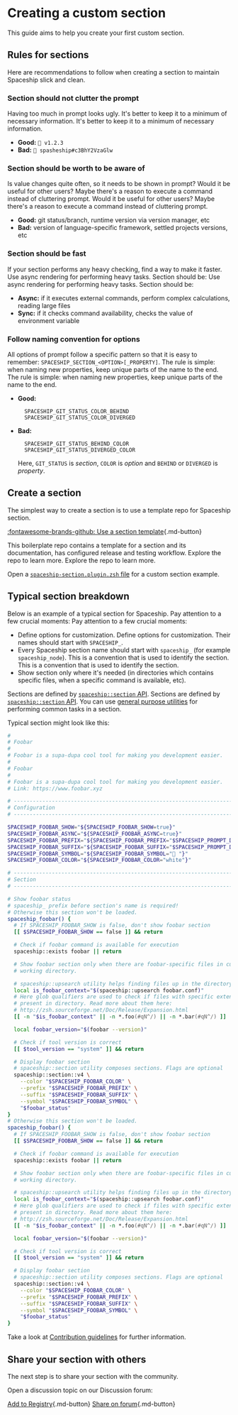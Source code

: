 # Creating a custom section

This guide aims to help you create your first custom section.

## Rules for sections

Here are recommendations to follow when creating a section to maintain Spaceship slick and clean.

### Section should not clutter the prompt

Having too much in prompt looks ugly. It's better to keep it to a minimum of necessary information. It's better to keep it to a minimum of necessary information.

* **Good:** `🚀 v1.2.3`
* **Bad:** `🚀 spasheship#c3BhY2VzaGlw`

### Section should be worth to be aware of

Is value changes quite often, so it needs to be shown in prompt? Would it be useful for other users? Maybe there's a reason to execute a command instead of cluttering prompt. Would it be useful for other users? Maybe there's a reason to execute a command instead of cluttering prompt.

* **Good:** git status/branch, runtime version via version manager, etc
* **Bad:** version of language-specific framework, settled projects versions, etc

### Section should be fast

If your section performs any heavy checking, find a way to make it faster. Use async rendering for performing heavy tasks. Section should be: Use async rendering for performing heavy tasks. Section should be:

* **Async:** if it executes external commands, perform complex calculations, reading large files
* **Sync:** if it checks command availability, checks the value of environment variable

### Follow naming convention for options

All options of prompt follow a specific pattern so that it is easy to remember: `SPACESHIP_SECTION_<OPTION>[_PROPERTY]`. The rule is simple: when naming new properties, keep unique parts of the name to the end. The rule is simple: when naming new properties, keep unique parts of the name to the end.

* **Good:**
  ```
    SPACESHIP_GIT_STATUS_COLOR_BEHIND
    SPACESHIP_GIT_STATUS_COLOR_DIVERGED
  ```
* **Bad:**
  ```
    SPACESHIP_GIT_STATUS_BEHIND_COLOR
    SPACESHIP_GIT_STATUS_DIVERGED_COLOR
  ```

  Here, `GIT_STATUS` is *section*, `COLOR` is *option* and `BEHIND` or `DIVERGED` is *property*.

## Create a section

The simplest way to create a section is to use a template repo for Spaceship section.

[:fontawesome-brands-github: Use a section template](https://github.com/spaceship-prompt/spaceship-section ""){.md-button}

This boilerplate repo contains a template for a section and its documentation, has configured release and testing workflow. Explore the repo to learn more. Explore the repo to learn more.

Open a [`spaceship-section.plugin.zsh` file](https://github.com/spaceship-prompt/spaceship-section/blob/main/spaceship-section.plugin.zsh) for a custom section example.

## Typical section breakdown

Below is an example of a typical section for Spaceship. Pay attention to a few crucial moments: Pay attention to a few crucial moments:

- Define options for customization. Define options for customization. Their names should start with `SPACESHIP_`.
- Every Spaceship section name should start with `spaceship_` (for example `spaceship_node`). This is a convention that is used to identify the section. This is a convention that is used to identify the section.
- Show section only where it's needed (in directories which contains specific files, when a specific command is available, etc).

Sections are defined by [`spaceship::section` API](/api/section/). Sections are defined by [`spaceship::section` API](/api/section/). You can use [general purpose utilities](/api/utils/) for performing common tasks in a section.

Typical section might look like this:

```zsh
#
# Foobar
#
# Foobar is a supa-dupa cool tool for making you development easier.
#
# Foobar
#
# Foobar is a supa-dupa cool tool for making you development easier.
# Link: https://www.foobar.xyz

# ------------------------------------------------------------------------------
# Configuration
# ------------------------------------------------------------------------------

SPACESHIP_FOOBAR_SHOW="${SPACESHIP_FOOBAR_SHOW=true}"
SPACESHIP_FOOBAR_ASYNC="${SPACESHIP_FOOBAR_ASYNC=true}"
SPACESHIP_FOOBAR_PREFIX="${SPACESHIP_FOOBAR_PREFIX="$SPACESHIP_PROMPT_DEFAULT_PREFIX"}"
SPACESHIP_FOOBAR_SUFFIX="${SPACESHIP_FOOBAR_SUFFIX="$SPACESHIP_PROMPT_DEFAULT_SUFFIX"}"
SPACESHIP_FOOBAR_SYMBOL="${SPACESHIP_FOOBAR_SYMBOL="🍷 "}"
SPACESHIP_FOOBAR_COLOR="${SPACESHIP_FOOBAR_COLOR="white"}"

# ------------------------------------------------------------------------------
# Section
# ------------------------------------------------------------------------------

# Show foobar status
# spaceship_ prefix before section's name is required!
# Otherwise this section won't be loaded.
spaceship_foobar() {
  # If SPACESHIP_FOOBAR_SHOW is false, don't show foobar section
  [[ $SPACESHIP_FOOBAR_SHOW == false ]] && return

  # Check if foobar command is available for execution
  spaceship::exists foobar || return

  # Show foobar section only when there are foobar-specific files in current
  # working directory.

  # spaceship::upsearch utility helps finding files up in the directory tree.
  local is_foobar_context="$(spaceship::upsearch foobar.conf)"
  # Here glob qualifiers are used to check if files with specific extension are
  # present in directory. Read more about them here:
  # http://zsh.sourceforge.net/Doc/Release/Expansion.html
  [[ -n "$is_foobar_context" || -n *.foo(#qN^/) || -n *.bar(#qN^/) ]] || return

  local foobar_version="$(foobar --version)"

  # Check if tool version is correct
  [[ $tool_version == "system" ]] && return

  # Display foobar section
  # spaceship::section utility composes sections. Flags are optional
  spaceship::section::v4 \
    --color "$SPACESHIP_FOOBAR_COLOR" \
    --prefix "$SPACESHIP_FOOBAR_PREFIX" \
    --suffix "$SPACESHIP_FOOBAR_SUFFIX" \
    --symbol "$SPACESHIP_FOOBAR_SYMBOL" \
    "$foobar_status"
}
# Otherwise this section won't be loaded.
spaceship_foobar() {
  # If SPACESHIP_FOOBAR_SHOW is false, don't show foobar section
  [[ $SPACESHIP_FOOBAR_SHOW == false ]] && return

  # Check if foobar command is available for execution
  spaceship::exists foobar || return

  # Show foobar section only when there are foobar-specific files in current
  # working directory.

  # spaceship::upsearch utility helps finding files up in the directory tree.
  local is_foobar_context="$(spaceship::upsearch foobar.conf)"
  # Here glob qualifiers are used to check if files with specific extension are
  # present in directory. Read more about them here:
  # http://zsh.sourceforge.net/Doc/Release/Expansion.html
  [[ -n "$is_foobar_context" || -n *.foo(#qN^/) || -n *.bar(#qN^/) ]] || return

  local foobar_version="$(foobar --version)"

  # Check if tool version is correct
  [[ $tool_version == "system" ]] && return

  # Display foobar section
  # spaceship::section utility composes sections. Flags are optional
  spaceship::section::v4 \
    --color "$SPACESHIP_FOOBAR_COLOR" \
    --prefix "$SPACESHIP_FOOBAR_PREFIX" \
    --suffix "$SPACESHIP_FOOBAR_SUFFIX" \
    --symbol "$SPACESHIP_FOOBAR_SYMBOL" \
    "$foobar_status"
}
```

Take a look at [Contribution guidelines](//github.com/spaceship-prompt/spaceship-prompt/blob/master/CONTRIBUTING.md) for further information.

## Share your section with others

The next step is to share your section with the community.

Open a discussion topic on our Discussion forum:

[Add to Registry](https://github.com/spaceship-prompt/spaceship-prompt/blob/master/docs/registry/external.json ""){.md-button} [Share on forum](https://github.com/spaceship-prompt/spaceship-prompt/discussions/new?category=show-and-tell&title=Section%20for%20[tool] ""){.md-button}
